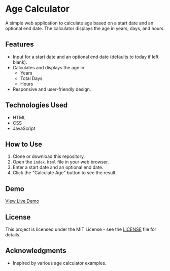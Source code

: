 # Age Calculator

A simple web application to calculate age based on a start date and an optional end date. The calculator displays the age in years, days, and hours.

## Features

- Input for a start date and an optional end date (defaults to today if left blank).
- Calculates and displays the age in:
  - Years
  - Total Days
  - Hours
- Responsive and user-friendly design.

## Technologies Used

- HTML
- CSS
- JavaScript

## How to Use

1. Clone or download this repository.
2. Open the `index.html` file in your web browser.
3. Enter a start date and an optional end date.
4. Click the "Calculate Age" button to see the result.

## Demo

[View Live Demo](https://webbysaeed.github.io/age-calculator/)

## License

This project is licensed under the MIT License - see the [LICENSE](LICENSE) file for details.

## Acknowledgments

- Inspired by various age calculator examples.
